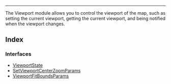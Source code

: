 ***

The Viewport module allows you to control the viewport of the map, such as setting the
current viewport, getting the current viewport, and being notified when the viewport changes.

## Index

### Interfaces

* [ViewportState](ViewportState.md)
* [SetViewportCenterZoomParams](SetViewportCenterZoomParams.md)
* [ViewportFitBoundsParams](ViewportFitBoundsParams.md)

